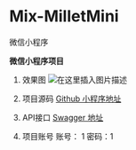 # Mix-MilletMini
微信小程序

**微信小程序项目**

1. 效果图
![在这里插入图片描述](https://img-blog.csdnimg.cn/20210121115536738.gif#pic_center)


2. 项目源码
[Github 小程序地址](https://github.com/llayjun/Mix-MilletMini)

3. API接口
[Swagger 地址](http://139.224.40.178:8080/doc.html?plus=1)

4. 项目账号
账号： 1 密码：1
